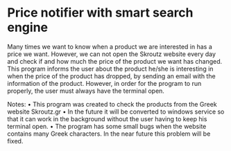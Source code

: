# Price notifier with smart search engine
 Many times we want to know when a product we are interested in has a price we want. However, we can not open the Skroutz website every day and check if and how much the price of the product we want has changed.
 This program informs the user about the product he/she is interesting in when the price of the product has dropped, by sending an email with the information of the product. 
 However, in order for the program to run properly, the user must always have the terminal open.

 Notes:
    • This program was created to check the products from the Greek website Skroutz.gr
    • In the future it will be converted to windows service so that it can work in the background without the user having to keep his terminal open.
    • The program has some small bugs when the website contains many Greek characters. In the near future this problem will be fixed. 
